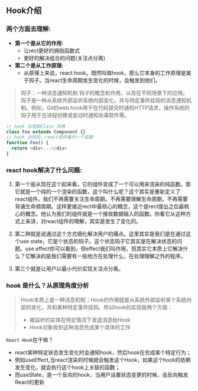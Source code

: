 
## Hook介绍

### 两个方面去理解:
- **第一个是从它的作用:** 
  - 让rect更好的拥抱函数式
  - 更好的解决组合的问题(关注点分离)
- **第二个是从工作原理:** 
  - 从原理上来说，react hook。既然叫做hook，那么它本身的工作原理是属于钩子。当react生命周期发生变化的时候，会触发到他们。

>钩子：一种消息通知机制
钩子的概念和作用，以及在不同场景下的应用。钩子是一种从系统外部监听系统内部变化，并与特定事件挂钩的消息通知机制。例如，Git的web hook用于在代码提交时通知HTTP请求，操作系统的钩子用于在进程创建或变动时通知杀毒软件等。

```javascript
// hook 出现前Class 风格
class Foo extends Component {}
// hook 出现后，react组件看作一个函数
function Foo() {
  return <div>...</div>
}
```

### react hook解决了什么问题:
1. 第一个是从现在这个起来看，它的组件变成了一个可以用来渲染的纯函数。那它就是一个纯的一个渲染的函数，这个叫什么呢？这个其实是重新定义了react组件。我们不再需要关注生命周期，不再需要理解生命周期，不再需要背诵生命顺周期。这样更接近rect中最核心的概念，这个是rect提出之后最核心的概念。他认为我们的组件就是一个接收数据输入的函数。你看它从这种方式上来讲，对react组件的理解，其实是发生了变化的。

2. 第二种就是说通过这个方式细化解决用户的痛点。这里其实是我们是在通过这个use state，它是个状态的钩子。这个状态钩子它其实是在解决状态的问题。use effect你可以看到，但effect我们叫作用，但其实它本质上它解决什么？它解决的是我们需要有一些地方在处理什么，在处理理解之外的程序。

3. 第三个就是让用户以最小代价实现关注点分离。

### hook 是什么？从原理角度分析

>Hook本质上是一种消息机制；Hook的作用就是从系统外部监听某个系统内部的变化，并和某种特定事件挂钩。所以hook的实现是两个方面：
>- 被监听的实体在特定情况下发送消息给Hook
>- Hook对象收到这种消息完成某个具体的工作

`React Hook`在干嘛？
- react某种特定状态发生变化时会通知hook，然后hook在完成某个特定行为；
- 例如useEffect,当react渲染的时候就会触发这个Hook，如果这个hook的依赖发生变化，就会执行这个hook上关联的函数；
- 而useState，是一个反向的hook，当用户设置状态变更的时候，会反向触发React的更新